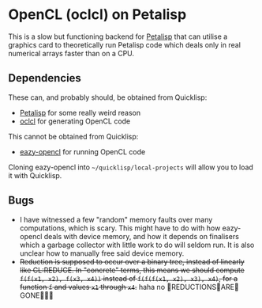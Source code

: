 # OpenCL (oclcl) on Petalisp

This is a slow but functioning backend for [Petalisp](https://github.com/marcoheisig/Petalisp)
that can utilise a graphics card to theoretically run Petalisp code which deals only in real 
numerical arrays faster than on a CPU.

## Dependencies

These can, and probably should, be obtained from Quicklisp:

- [Petalisp](https://github.com/marcoheisig/Petalisp) for some really weird reason
- [oclcl](https://github.com/guicho271828/eazy-opencl) for generating OpenCL code

This cannot be obtained from Quicklisp:

- [eazy-opencl](https://github.com/guicho271828/eazy-opencl) for running OpenCL code

Cloning eazy-opencl into `~/quicklisp/local-projects` will allow you to load it with Quicklisp.

## Bugs

- I have witnessed a few "random" memory faults over many computations, which is scary.
  This might have to do with how eazy-opencl deals with device memory, and how it depends on
  finalisers which a garbage collector with little work to do will seldom run. It is also
  unclear how to manually free said device memory.
- ~~Reduction is supposed to occur over a binary tree, instead of linearly like CL:REDUCE.
  In "concrete" terms, this means we should compute `f(f(x1, x2), f(x3, x4))` instead of
  `f(f(f(x1, x2), x3), x4)`, for a function `f` and values `x1` through `x4`.~~ haha no
  🦎REDUCTIONS🦎ARE🦎GONE🦎🦎🦎
